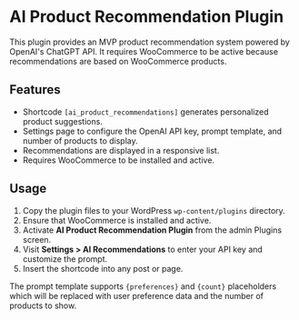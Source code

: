 # AI Product Recommendation Plugin

This plugin provides an MVP product recommendation system powered by OpenAI's ChatGPT API. It requires WooCommerce to be active because recommendations are based on WooCommerce products.

## Features

- Shortcode `[ai_product_recommendations]` generates personalized product suggestions.
- Settings page to configure the OpenAI API key, prompt template, and number of products to display.
- Recommendations are displayed in a responsive list.
- Requires WooCommerce to be installed and active.

## Usage

1. Copy the plugin files to your WordPress `wp-content/plugins` directory.
2. Ensure that WooCommerce is installed and active.
3. Activate **AI Product Recommendation Plugin** from the admin Plugins screen.
4. Visit **Settings > AI Recommendations** to enter your API key and customize the prompt.
5. Insert the shortcode into any post or page.

The prompt template supports `{preferences}` and `{count}` placeholders which will be replaced with user preference data and the number of products to show.
